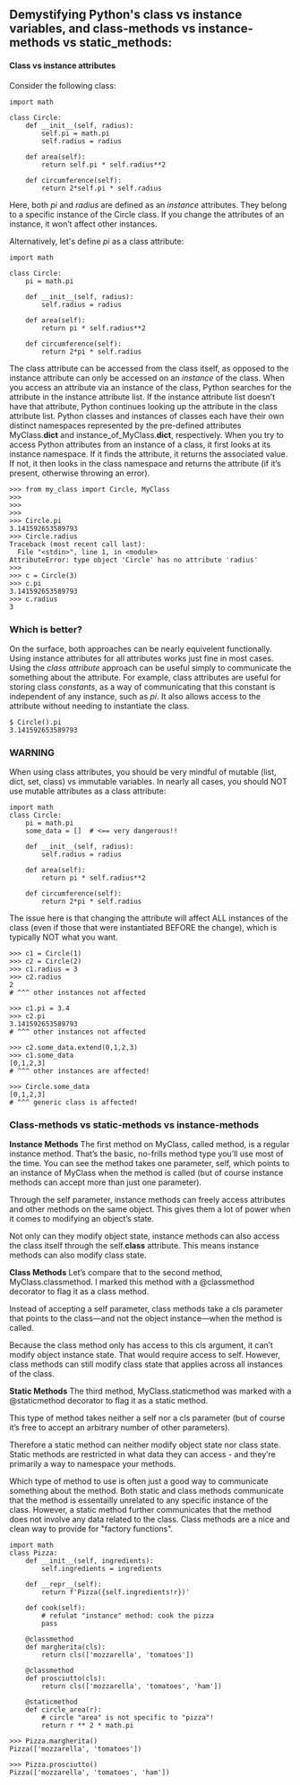 ## Demystifying Python's class vs instance variables, and class-methods vs instance-methods vs static_methods:


#### Class vs instance attributes
Consider the following class:
```
import math

class Circle:
    def __init__(self, radius):
        self.pi = math.pi
        self.radius = radius

    def area(self):
        return self.pi * self.radius**2

    def circumference(self):
        return 2*self.pi * self.radius
```
Here, both *pi* and *radius* are defined as an *instance* attributes. They belong to a specific instance of the Circle class. If you change the attributes of an instance, it won’t affect other instances.

Alternatively, let's define *pi* as a class attribute:
```
import math

class Circle:
    pi = math.pi

    def __init__(self, radius):
        self.radius = radius

    def area(self):
        return pi * self.radius**2

    def circumference(self):
        return 2*pi * self.radius
```

The class attribute can be accessed from the class itself, as opposed to the instance attribute can only be accessed on an *instance* of the class. When you access an attribute via an instance of the class, Python searches for the attribute in the instance attribute list. If the instance attribute list doesn’t have that attribute, Python continues looking up the attribute in the class attribute list. Python classes and instances of classes each have their own distinct namespaces represented by the pre-defined attributes MyClass.__dict__ and instance_of_MyClass.__dict__, respectively. When you try to access Python attributes from an instance of a class, it first looks at its instance namespace. If it finds the attribute, it returns the associated value. If not, it then looks in the class namespace and returns the attribute (if it’s present, otherwise throwing an error).

```
>>> from my_class import Circle, MyClass
>>>
>>>
>>>
>>> Circle.pi
3.141592653589793
>>> Circle.radius
Traceback (most recent call last):
  File "<stdin>", line 1, in <module>
AttributeError: type object 'Circle' has no attribute 'radius'
>>>
>>> c = Circle(3)
>>> c.pi
3.141592653589793
>>> c.radius
3
```

### Which is better?
On the surface, both approaches can be nearly equivelent functionally.  Using instance attributes for all attributes works just fine in most cases.
Using the *class attribute* approach can be useful simply to communicate the something about the attribute. For example, class attributes are useful for storing class *constants*, as a way of communicating that this constant is independent of any instance, such as *pi*. It also allows access to the attribute without needing to instantiate the class.

```
$ Circle().pi
3.141592653589793
```

### WARNING
When using class attributes, you should be very mindful of mutable (list, dict, set, class) vs immutable variables.  In nearly all cases, you should NOT use mutable attributes as a class attribute:
```
import math
class Circle:
    pi = math.pi
    some_data = []  # <== very dangerous!!

    def __init__(self, radius):
        self.radius = radius

    def area(self):
        return pi * self.radius**2

    def circumference(self):
        return 2*pi * self.radius
```

The issue here is that changing the attribute will affect ALL instances of the class (even if those that were instantiated BEFORE the change), which is typically NOT what you want.

```
>>> c1 = Circle(1)
>>> c2 = Circle(2)
>>> c1.radius = 3
>>> c2.radius
2
# ^^^ other instances not affected

>>> c1.pi = 3.4
>>> c2.pi
3.141592653589793
# ^^^ other instances not affected

>>> c2.some_data.extend(0,1,2,3)
>>> c1.some_data
[0,1,2,3]
# ^^^ other instances are affected!

>>> Circle.some_data
[0,1,2,3]
# ^^^ generic class is affected!
```

### Class-methods vs static-methods vs instance-methods
**Instance Methods**
The first method on MyClass, called method, is a regular instance method. That’s the basic, no-frills method type you’ll use most of the time. You can see the method takes one parameter, self, which points to an instance of MyClass when the method is called (but of course instance methods can accept more than just one parameter).

Through the self parameter, instance methods can freely access attributes and other methods on the same object. This gives them a lot of power when it comes to modifying an object’s state.

Not only can they modify object state, instance methods can also access the class itself through the self.__class__ attribute. This means instance methods can also modify class state.

**Class Methods**
Let’s compare that to the second method,  MyClass.classmethod. I marked this method with a @classmethod decorator to flag it as a class method.

Instead of accepting a self parameter, class methods take a cls parameter that points to the class—and not the object instance—when the method is called.

Because the class method only has access to this cls argument, it can’t modify object instance state. That would require access to self. However, class methods can still modify class state that applies across all instances of the class.

**Static Methods**
The third method, MyClass.staticmethod was marked with a @staticmethod decorator to flag it as a static method.

This type of method takes neither a self nor a cls parameter (but of course it’s free to accept an arbitrary number of other parameters).

Therefore a static method can neither modify object state nor class state. Static methods are restricted in what data they can access - and they’re primarily a way to namespace your methods.


Which type of method to use is often just a good way to communicate something about the method.  Both static and class methods communicate that the method is essentailly unrelated to any specific instance of the class.  However, a static method further communicates that the method does not involve any data related to the class.  Class methods are a nice and clean way to provide for "factory functions".
```
import math
class Pizza:
    def __init__(self, ingredients):
        self.ingredients = ingredients

    def __repr__(self):
        return f'Pizza({self.ingredients!r})'

    def cook(self):
        # refulat "instance" method: cook the pizza
        pass

    @classmethod
    def margherita(cls):
        return cls(['mozzarella', 'tomatoes'])

    @classmethod
    def prosciutto(cls):
        return cls(['mozzarella', 'tomatoes', 'ham'])
        
    @staticmethod
    def circle_area(r):
        # circle "area" is not specific to "pizza"!
        return r ** 2 * math.pi
```

```
>>> Pizza.margherita()
Pizza(['mozzarella', 'tomatoes'])

>>> Pizza.prosciutto()
Pizza(['mozzarella', 'tomatoes', 'ham'])
```

